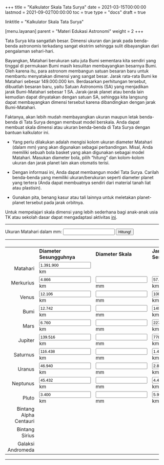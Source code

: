 +++
title = "Kalkulator Skala Tata Surya"
date = 2021-03-15T00:00:00
lastmod = 2021-09-02T00:00:00
toc = true
type = "docs"
draft = true

linktitle = "Kalkulator Skala Tata Surya"

[menu.layanan]
    parent = "Materi Edukasi Astronomi"
    weight = 2
+++

Tata Surya kita sangatlah besar. Dimensi ukuran dan jarak pada benda-benda astronomis terkadang sangat ekstrim sehingga sulit dibayangkan dari pengalaman sehari-hari. 

Bayangkan, Matahari berukuran satu juta Bumi sementara kita sendiri yang tinggal di permukaan Bumi masih kesulitan membayangkan besarnya Bumi. Oleh karena itu, para astronom membangun satuan besaran baru untuk membantu menyatakan dimensi yang sangat besar. Jarak rata-rata Bumi ke Matahari sebesar 149.000.000 km. Berdasarkan perhitungan tersebut, dibuatlah besaran baru, yaitu Satuan Astronomis (SA) yang menjadikan jarak Bumi-Matahari sebesar 1 SA. Jarak-jarak planet atau benda lain kemudian dapat dinyatakan dengan satuan SA, sehingga kita langsung dapat membayangkan dimensi tersebut karena dibandingkan dengan jarak Bumi-Matahari. 

Faktanya, akan lebih mudah membayangkan ukuran maupun letak benda-benda di Tata Surya dengan membuat model berskala. Anda dapat membuat skala dimensi atau ukuran benda-benda di Tata Surya dengan bantuan kalkulator ini. 

- Yang perlu dilakukan adalah mengisi kolom ukuran diameter Matahari (dalam mm) yang akan digunakan sebagai perbandingan. Misal, Anda memiliki sebuah bola basket yang akan digunakan sebagai model Matahari. Masukan diameter bola, pilih “hitung” dan kolom-kolom ukuran dan jarak planet lain akan otomatis terisi.

- Dengan informasi ini, Anda dapat membangun model Tata Surya. Carilah benda-benda yang memiliki ukuran/berukuran seperti diameter planet  yang tertera (Anda dapat membuatnya sendiri dari material tanah liat atau plastisin).

- Gunakan pita, benang kasur atau tali lainnya untuk meletakan planet-planet tersebut pada jarak orbitnya. 

Untuk mempelajari skala dimensi yang lebih sederhana bagi anak-anak usia TK atau sekolah dasar dapat mengadaptasi aktivitas [ini](https://bosscha.itb.ac.id/files/Membuat-Model-Ukuran-Tata-Surya.pdf).

<hr>
<form id="SolCalcForm"
      name="SolCalcForm">
  Ukuran Matahari dalam mm: <input name="x"
        size="18"
        type="text"> <input onclick="Calculate(document.SolCalcForm)"
        type="button"
        value="Hitung!">
  <hr>
  <table border="0"
          cellpadding="2"
          cellspacing="2"
          width="100%">
    <tbody style="width: 100%; display: table;;">
      <tr>
        <th valign="top"></th>
        <td valign="middle">
          <div align="left">
            <strong>Diameter Sesungguhnya</strong>
          </div>
        </td>
        <td valign="middle">
          <div align="left">
            <strong>Diameter Skala</strong>
          </div>
        </td>
        <td valign="middle">
          <div align="left">
            <strong>Jarak Orbit Sesungguhnya</strong>
          </div>
        </td>
        <td valign="middle">
          <div align="left">
            <strong>Jarak Orbit Skala</strong>
          </div>
        </td>
      </tr>
      <tr valign="top">
        <td valign="middle">
          <div align="right">
            Matahari<br>
          </div>
        </td>
        <td valign="middle">
          <div align="left">
            <input name="d_sun_real"
                  readonly
                  size="18"
                  type="text"
                  value="1.391.900"> km
          </div>
        </td>
        <td></td>
        <td></td>
        <td></td>
      </tr>
      <tr valign="top">
        <td valign="middle">
          <div align="right">
            Merkurius<br>
          </div>
        </td>
        <td valign="middle">
          <div align="left">
            <input name="d_mercury_real"
                  readonly
                  size="18"
                  type="text"
                  value="4.866"> km
          </div>
        </td>
        <td valign="middle">
          <div align="left">
            <input name="d_mercury"
                  readonly
                  size="18"
                  type="text"
                  value=""> mm
          </div>
        </td>
        <td valign="middle">
          <div align="left">
            <input name="r_mercury_real"
                  readonly
                  size="18"
                  type="text"
                  value="57.950.000"> km
          </div>
        </td>
        <td valign="middle">
          <div align="left">
            <input name="r_mercury"
                  readonly
                  size="18"
                  type="text"
                  value=""> m
          </div>
        </td>
      </tr>
      <tr valign="top">
        <td valign="middle">
          <div align="right">
            Venus<br>
          </div>
        </td>
        <td valign="middle">
          <div align="left">
            <input name="d_venus_real"
                  readonly
                  size="18"
                  type="text"
                  value="12.106"> km
          </div>
        </td>
        <td valign="middle">
          <div align="left">
            <input name="d_venus"
                  readonly
                  size="18"
                  type="text"
                  value=""> mm
          </div>
        </td>
        <td valign="middle">
          <div align="left">
            <input name="r_venus_real"
                  readonly
                  size="18"
                  type="text"
                  value="108.110.000"> km
          </div>
        </td>
        <td valign="middle">
          <div align="left">
            <input name="r_venus"
                  readonly
                  size="18"
                  type="text"
                  value=""> m
          </div>
        </td>
      </tr>
      <tr valign="top">
        <td valign="middle">
          <div align="right">
            Bumi<br>
          </div>
        </td>
        <td valign="middle">
          <div align="left">
            <input name="d_earth_real"
                  readonly
                  size="18"
                  type="text"
                  value="12.742"> km
          </div>
        </td>
        <td valign="middle">
          <div align="left">
            <input name="d_earth"
                  readonly
                  size="18"
                  type="text"
                  value=""> mm
          </div>
        </td>
        <td valign="middle">
          <div align="left">
            <input name="r_earth_real"
                  readonly
                  size="18"
                  type="text"
                  value="149.570.000"> km
          </div>
        </td>
        <td valign="middle">
          <div align="left">
            <input name="r_earth"
                  readonly
                  size="18"
                  type="text"
                  value=""> m
          </div>
        </td>
      </tr>
      <tr valign="top">
        <td valign="middle">
          <div align="right">
            Mars<br>
          </div>
        </td>
        <td valign="middle">
          <div align="left">
            <input name="d_mars_real"
                  readonly
                  size="18"
                  type="text"
                  value="6.760"> km
          </div>
        </td>
        <td valign="middle">
          <div align="left">
            <input name="d_mars"
                  readonly
                  size="18"
                  type="text"
                  value=""> mm
          </div>
        </td>
        <td valign="middle">
          <div align="left">
            <input name="r_mars_real"
                  readonly
                  size="18"
                  type="text"
                  value="227.840.000"> km
          </div>
        </td>
        <td valign="middle">
          <div align="left">
            <input name="r_mars"
                  readonly
                  size="18"
                  type="text"
                  value=""> m
          </div>
        </td>
      </tr>
      <tr valign="top">
        <td valign="middle">
          <div align="right">
            Jupiter<br>
          </div>
        </td>
        <td valign="middle">
          <div align="left">
            <input name="d_jupiter_real"
                  readonly
                  size="18"
                  type="text"
                  value="139.516"> km
          </div>
        </td>
        <td valign="middle">
          <div align="left">
            <input name="d_jupiter"
                  readonly
                  size="18"
                  type="text"
                  value=""> mm
          </div>
        </td>
        <td valign="middle">
          <div align="left">
            <input name="r_jupiter_real"
                  readonly
                  size="18"
                  type="text"
                  value="778.140.000"> km
          </div>
        </td>
        <td valign="middle">
          <div align="left">
            <input name="r_jupiter"
                  readonly
                  size="18"
                  type="text"
                  value=""> m
          </div>
        </td>
      </tr>
      <tr valign="top">
        <td valign="middle">
          <div align="right">
            Saturnus<br>
          </div>
        </td>
        <td valign="middle">
          <div align="left">
            <input name="d_saturn_real"
                  readonly
                  size="18"
                  type="text"
                  value="116.438"> km
          </div>
        </td>
        <td valign="middle">
          <div align="left">
            <input name="d_saturn"
                  readonly
                  size="18"
                  type="text"
                  value=""> mm
          </div>
        </td>
        <td valign="middle">
          <div align="left">
            <input name="r_saturn_real"
                  readonly
                  size="18"
                  type="text"
                  value="1.427.000.000"> km
          </div>
        </td>
        <td valign="middle">
          <div align="left">
            <input name="r_saturn"
                  readonly
                  size="18"
                  type="text"
                  value=""> m
          </div>
        </td>
      </tr>
      <tr valign="top">
        <td valign="middle">
          <div align="right">
            Uranus<br>
          </div>
        </td>
        <td valign="middle">
          <div align="left">
            <input name="d_uranus_real"
                  readonly
                  size="18"
                  type="text"
                  value="46.940"> km
          </div>
        </td>
        <td valign="middle">
          <div align="left">
            <input name="d_uranus"
                  readonly
                  size="18"
                  type="text"
                  value=""> mm
          </div>
        </td>
        <td valign="middle">
          <div align="left">
            <input name="r_uranus_real"
                  readonly
                  size="18"
                  type="text"
                  value="2.870.300.000"> km
          </div>
        </td>
        <td valign="middle">
          <div align="left">
            <input name="r_uranus"
                  readonly
                  size="18"
                  type="text"
                  value=""> m
          </div>
        </td>
      </tr>
      <tr valign="top">
        <td valign="middle">
          <div align="right">
            Neptunus<br>
          </div>
        </td>
        <td valign="middle">
          <div align="left">
            <input name="d_neptune_real"
                  readonly
                  size="18"
                  type="text"
                  value="45.432"> km
          </div>
        </td>
        <td valign="middle">
          <div align="left">
            <input name="d_neptune"
                  readonly
                  size="18"
                  type="text"
                  value=""> mm
          </div>
        </td>
        <td valign="middle">
          <div align="left">
            <input name="r_neptune_real"
                  readonly
                  size="18"
                  type="text"
                  value="4.499.900.000"> km
          </div>
        </td>
        <td valign="middle">
          <div align="left">
            <input name="r_neptune"
                  readonly
                  size="18"
                  type="text"
                  value=""> m
          </div>
        </td>
      </tr>
      <tr valign="top">
        <td valign="middle">
          <div align="right">
            Pluto<br>
          </div>
        </td>
        <td valign="middle">
          <div align="left">
            <input name="d_pluto_real"
                  readonly
                  size="18"
                  type="text"
                  value="3.400"> km
          </div>
        </td>
        <td valign="middle">
          <div align="left">
            <input name="d_pluto"
                  readonly
                  size="18"
                  type="text"
                  value=""> mm
          </div>
        </td>
        <td valign="middle">
          <div align="left">
            <input name="r_pluto_real"
                  readonly
                  size="18"
                  type="text"
                  value="5.913.000.000"> km
          </div>
        </td>
        <td valign="middle">
          <div align="left">
            <input name="r_pluto"
                  readonly
                  size="18"
                  type="text"
                  value=""> m
          </div>
        </td>
      </tr>
      <tr valign="top">
        <td valign="middle">
          <div align="right">
            Bintang Alpha Centauri<br>
          </div>
        </td>
        <td valign="middle"><br></td>
        <td valign="middle"><br></td>
        <td valign="middle"><br></td>
        <td valign="middle">
          <div align="left">
            <input name="r_acentauri"
                  readonly
                  size="18"
                  type="text"
                  value=""> km
          </div>
        </td>
      </tr>
      <tr valign="top">
        <td valign="middle">
          <div align="right">
            Bintang Sirius<br>
          </div>
        </td>
        <td valign="middle"><br></td>
        <td valign="middle"><br></td>
        <td valign="middle"><br></td>
        <td valign="middle">
          <div align="left">
            <input name="r_sirius"
                  readonly
                  size="18"
                  type="text"
                  value=""> km
          </div>
        </td>
      </tr>
      <tr valign="top">
        <td valign="middle">
          <div align="right">
            Galaksi Andromeda<br>
          </div>
        </td>
        <td valign="middle"><br></td>
        <td valign="middle"><br></td>
        <td valign="middle"><br></td>
        <td valign="middle">
          <div align="left">
            <input name="r_andromeda"
                  readonly
                  size="18"
                  type="text"
                  value=""> km
          </div>
        </td>
      </tr>
    </tbody>
  </table>
</form>


<script language="JavaScript">      
  function int_zero(x){
    if ( x < 1 )
  return 0 ;
    else
  return parseInt( x ,10 );
  }
  function Calculate(form) {
    var b = form.x.value;
    if ( b != 0) {
    scale_factor = (b / 25.4) / 1391900;
    }
    form.d_mercury.value = (int_zero(scale_factor * 4866 * 25.4 * 10 ) / 10).toLocaleString('id-ID');
    form.r_mercury.value = (int_zero(scale_factor * 57950000 * .0254 *1000  ) / 1000).toLocaleString('id-ID');
    
    form.d_venus.value = (int_zero(scale_factor * 12106 * 25.4 * 10 ) / 10).toLocaleString('id-ID');
    form.r_venus.value = (int_zero(scale_factor * 108110000 * .0254 *1000 ) / 1000).toLocaleString('id-ID');
    
    form.d_earth.value = (int_zero(scale_factor * 12742 * 25.4 * 10 ) / 10).toLocaleString('id-ID');
    form.r_earth.value = (int_zero(scale_factor * 149570000 * .0254 *1000 ) / 1000).toLocaleString('id-ID');
    
    form.d_mars.value = (int_zero(scale_factor * 6760 * 25.4 * 10 ) / 10).toLocaleString('id-ID');
    form.r_mars.value = (int_zero(scale_factor * 227840000 * .0254 *1000 ) / 1000).toLocaleString('id-ID');
    
    form.d_jupiter.value = (int_zero(scale_factor * 142984 * 25.4 * 10 ) / 10).toLocaleString('id-ID');
    form.r_jupiter.value = (int_zero(scale_factor * 778140000 * .0254 * 1000 ) / 1000).toLocaleString('id-ID');
    
    form.d_saturn.value = (int_zero(scale_factor * 116438 * 25.4 * 10 ) / 10).toLocaleString('id-ID');
    form.r_saturn.value = (int_zero(scale_factor * 1427000000 * .0254 * 1000 ) / 1000).toLocaleString('id-ID');
    
    form.d_uranus.value = (int_zero(scale_factor * 46940 * 25.4 * 10 ) / 10).toLocaleString('id-ID');
    form.r_uranus.value = (int_zero(scale_factor * 2870300000 * .0254 * 1000 ) / 1000).toLocaleString('id-ID');
    
    form.d_neptune.value = (int_zero(scale_factor * 45432 * 25.4 * 10 ) / 10).toLocaleString('id-ID');
    form.r_neptune.value = (int_zero(scale_factor * 4499900000 * .0254 * 1000 ) / 1000).toLocaleString('id-ID');
    
    form.d_pluto.value = (int_zero(scale_factor * 2274 * 25.4 * 10 ) / 10).toLocaleString('id-ID');
    form.r_pluto.value = (int_zero(scale_factor * 5913000000 * .0254 * 1000 ) / 1000).toLocaleString('id-ID');
    
    form.r_acentauri.value = (int_zero(scale_factor * 4.03964E+13 * .0000254 * 10 ) / 10).toLocaleString('id-ID');
    form.r_sirius.value  = (int_zero(scale_factor * 8.17388E+13 * .0000254 * 10 ) / 10).toLocaleString('id-ID');
    }      
</script>

<hr>